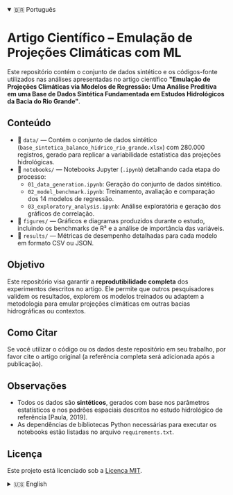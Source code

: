 <!-- Simulação de abas usando detalhes -->
<details open>
<summary>🇧🇷 Português</summary>

# Artigo Científico – Emulação de Projeções Climáticas com ML

Este repositório contém o conjunto de dados sintético e os códigos-fonte utilizados nas análises apresentadas no artigo científico **"Emulação de Projeções Climáticas via Modelos de Regressão: Uma Análise Preditiva em uma Base de Dados Sintética Fundamentada em Estudos Hidrológicos da Bacia do Rio Grande"**.

## Conteúdo

- 📁 `data/` — Contém o conjunto de dados sintético (`base_sintetica_balanco_hidrico_rio_grande.xlsx`) com 280.000 registros, gerado para replicar a variabilidade estatística das projeções hidrológicas.
- 📁 `notebooks/` — Notebooks Jupyter (`.ipynb`) detalhando cada etapa do processo:
    - `01_data_generation.ipynb`: Geração do conjunto de dados sintético.
    - `02_model_benchmark.ipynb`: Treinamento, avaliação e comparação dos 14 modelos de regressão.
    - `03_exploratory_analysis.ipynb`: Análise exploratória e geração dos gráficos de correlação.
- 📁 `figures/` — Gráficos e diagramas produzidos durante o estudo, incluindo os benchmarks de R² e a análise de importância das variáveis.
- 📄 `results/` — Métricas de desempenho detalhadas para cada modelo em formato CSV ou JSON.

## Objetivo

Este repositório visa garantir a **reprodutibilidade completa** dos experimentos descritos no artigo. Ele permite que outros pesquisadores validem os resultados, explorem os modelos treinados ou adaptem a metodologia para emular projeções climáticas em outras bacias hidrográficas ou contextos.

## Como Citar

Se você utilizar o código ou os dados deste repositório em seu trabalho, por favor cite o artigo original (a referência completa será adicionada após a publicação).

## Observações

- Todos os dados são **sintéticos**, gerados com base nos parâmetros estatísticos e nos padrões espaciais descritos no estudo hidrológico de referência [Paula, 2019].
- As dependências de bibliotecas Python necessárias para executar os notebooks estão listadas no arquivo `requirements.txt`.

## Licença

Este projeto está licenciado sob a [Licença MIT](LICENSE).

</details>

<details>
<summary>🇺🇸 English</summary>

# Scientific Article – ML-based Emulation of Climate Projections

This repository contains the synthetic dataset and source code used in the analyses presented in the scientific article **"Emulation of Climate Projections via Regression Models: A Predictive Analysis on a Synthetic Dataset Grounded in Hydrological Studies of the Rio Grande Basin"**.

## Contents

- 📁 `data/` — Contains the synthetic dataset (`base_sintetica_balanco_hidrico_rio_grande.xlsx`) with 280,000 records, generated to replicate the statistical variability of hydrological projections.
- 📁 `notebooks/` — Jupyter notebooks (`.ipynb`) detailing each step of the process:
    - `01_data_generation.ipynb`: Generation of the synthetic dataset.
    - `02_model_benchmark.ipynb`: Training, evaluation, and comparison of the 14 regression models.
    - `03_exploratory_analysis.ipynb`: Exploratory analysis and generation of correlation plots.
- 📁 `figures/` — Plots and diagrams produced during the study, including R² benchmarks and feature importance analysis.
- 📄 `results/` — Detailed performance metrics for each model in CSV or JSON format.

## Purpose

This repository aims to ensure **full reproducibility** of the experiments described in the article. It allows other researchers to validate the findings, explore the trained models, or adapt the methodology to emulate climate projections in other river basins or contexts.

## How to Cite

If you use the code or data from this repository in your work, please cite the original article (full citation will be added upon publication).

## Notes

- All data are **synthetic**, generated based on the statistical parameters and spatial patterns described in the reference hydrological study [Paula, 2019].
- The Python library dependencies required to run the notebooks are listed in the `requirements.txt` file.

## License

This project is licensed under the [MIT License](LICENSE).

</details>
